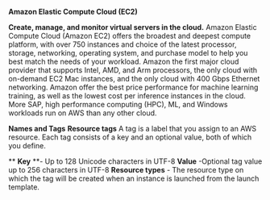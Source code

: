 **Amazon Elastic Compute Cloud (EC2)**

**Create, manage, and monitor virtual servers in the cloud.**
    Amazon Elastic Compute Cloud (Amazon EC2) offers the broadest and deepest compute platform, with over 750 instances and choice of the latest processor, storage, networking, operating system, and purchase model to help you best match the needs of your workload. Amazon the first major cloud provider that supports Intel, AMD, and Arm processors, the only cloud with on-demand EC2 Mac instances, and the only cloud with 400 Gbps Ethernet networking. Amazon offer the best price performance for machine learning training, as well as the lowest cost per inference instances in the cloud. More SAP, high performance computing (HPC), ML, and Windows workloads run on AWS than any other cloud.

**Names and Tags**
    **Resource tags**
        A tag is a label that you assign to an AWS resource. Each tag consists of a key and an optional value, both of which you define.

**    **Key** **- Up to 128 Unicode characters in UTF-8
    **Value** -Optional tag value up to 256 characters in UTF-8
    **Resource types** - The resource type on which the tag will be created when an instance is launched from the launch template.
